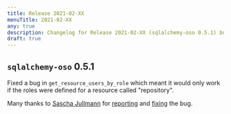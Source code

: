 ```yaml
---
title: Release 2021-02-XX
menuTitle: 2021-02-XX
any: true
description: Changelog for Release 2021-02-XX (sqlalchemy-oso 0.5.1) bug fixes.
draft: true
---
```


## `sqlalchemy-oso` 0.5.1

Fixed a bug in `get_resource_users_by_role` which meant it would only work
if the roles were defined for a resource called "repository".

Many thanks to [Sascha Jullmann](https://github.com/saschajullmann) for
[reporting](https://github.com/osohq/oso/issues/740) and
[fixing](https://github.com/osohq/oso/pull/745) the bug.
